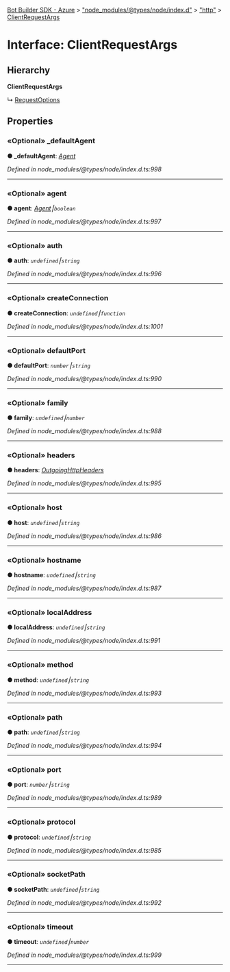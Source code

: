 [Bot Builder SDK - Azure](../README.md) > ["node_modules/@types/node/index.d"](../modules/_node_modules__types_node_index_d_.md) > ["http"](../modules/_node_modules__types_node_index_d_._http_.md) > [ClientRequestArgs](../interfaces/_node_modules__types_node_index_d_._http_.clientrequestargs.md)



# Interface: ClientRequestArgs

## Hierarchy

**ClientRequestArgs**

↳  [RequestOptions](_node_modules__types_node_index_d_._http_.requestoptions.md)









## Properties
<a id="_defaultagent"></a>

### «Optional» _defaultAgent

**●  _defaultAgent**:  *[Agent](../classes/_node_modules__types_node_index_d_._http_.agent.md)* 

*Defined in node_modules/@types/node/index.d.ts:998*





___

<a id="agent"></a>

### «Optional» agent

**●  agent**:  *[Agent](../classes/_node_modules__types_node_index_d_._http_.agent.md)⎮`boolean`* 

*Defined in node_modules/@types/node/index.d.ts:997*





___

<a id="auth"></a>

### «Optional» auth

**●  auth**:  *`undefined`⎮`string`* 

*Defined in node_modules/@types/node/index.d.ts:996*





___

<a id="createconnection"></a>

### «Optional» createConnection

**●  createConnection**:  *`undefined`⎮`function`* 

*Defined in node_modules/@types/node/index.d.ts:1001*





___

<a id="defaultport"></a>

### «Optional» defaultPort

**●  defaultPort**:  *`number`⎮`string`* 

*Defined in node_modules/@types/node/index.d.ts:990*





___

<a id="family"></a>

### «Optional» family

**●  family**:  *`undefined`⎮`number`* 

*Defined in node_modules/@types/node/index.d.ts:988*





___

<a id="headers"></a>

### «Optional» headers

**●  headers**:  *[OutgoingHttpHeaders](_node_modules__types_node_index_d_._http_.outgoinghttpheaders.md)* 

*Defined in node_modules/@types/node/index.d.ts:995*





___

<a id="host"></a>

### «Optional» host

**●  host**:  *`undefined`⎮`string`* 

*Defined in node_modules/@types/node/index.d.ts:986*





___

<a id="hostname"></a>

### «Optional» hostname

**●  hostname**:  *`undefined`⎮`string`* 

*Defined in node_modules/@types/node/index.d.ts:987*





___

<a id="localaddress"></a>

### «Optional» localAddress

**●  localAddress**:  *`undefined`⎮`string`* 

*Defined in node_modules/@types/node/index.d.ts:991*





___

<a id="method"></a>

### «Optional» method

**●  method**:  *`undefined`⎮`string`* 

*Defined in node_modules/@types/node/index.d.ts:993*





___

<a id="path"></a>

### «Optional» path

**●  path**:  *`undefined`⎮`string`* 

*Defined in node_modules/@types/node/index.d.ts:994*





___

<a id="port"></a>

### «Optional» port

**●  port**:  *`number`⎮`string`* 

*Defined in node_modules/@types/node/index.d.ts:989*





___

<a id="protocol"></a>

### «Optional» protocol

**●  protocol**:  *`undefined`⎮`string`* 

*Defined in node_modules/@types/node/index.d.ts:985*





___

<a id="socketpath"></a>

### «Optional» socketPath

**●  socketPath**:  *`undefined`⎮`string`* 

*Defined in node_modules/@types/node/index.d.ts:992*





___

<a id="timeout"></a>

### «Optional» timeout

**●  timeout**:  *`undefined`⎮`number`* 

*Defined in node_modules/@types/node/index.d.ts:999*





___



